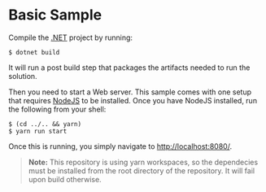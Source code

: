 # Basic Sample

Compile the [.NET](https://www.microsoft.com/net) project by running:

```shell
$ dotnet build
```

It will run a post build step that packages the artifacts needed to run the solution.

Then you need to start a Web server. This sample comes with one setup that requires [NodeJS](https://www.nodejs.org) to be installed.
Once you have NodeJS installed, run the following from your shell:

```shell
$ (cd ../.. && yarn)
$ yarn run start
```

Once this is running, you simply navigate to [http://localhost:8080/](http://localhost:8080/).

> __Note:__ This repository is using yarn workspaces, so the dependecies must be installed from the root directory of the repository. It will fail upon build otherwise.